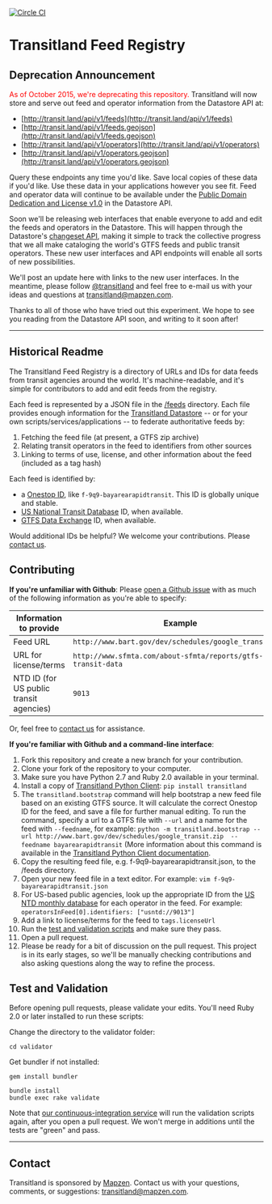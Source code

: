 [![Circle CI](https://circleci.com/gh/transitland/transitland-feed-registry.svg?style=svg)](https://circleci.com/gh/transitland/transitland-feed-registry)

# Transitland Feed Registry

## Deprecation Announcement
<span style="color:red;">As of October 2015, we're deprecating this repository.</span> Transitland will now store and serve out feed and operator information from the Datastore API at:

* [http://transit.land/api/v1/feeds](http://transit.land/api/v1/feeds)
* [http://transit.land/api/v1/feeds.geojson](http://transit.land/api/v1/feeds.geojson)
* [http://transit.land/api/v1/operators](http://transit.land/api/v1/operators)
* [http://transit.land/api/v1/operators.geojson](http://transit.land/api/v1/operators.geojson)

Query these endpoints any time you'd like. Save local copies of these data if you'd like. Use these data in your applications however you see fit. Feed and operator data will continue to be available under the [Public Domain Dedication and License v1.0](http://opendatacommons.org/licenses/pddl/summary/) in the Datastore API.

Soon we'll be releasing web interfaces that enable everyone to add and edit the feeds and operators in the Datastore. This will happen through the Datastore's [changeset API](https://github.com/transitland/transitland-datastore/blob/master/doc/changesets.md), making it simple to track the collective progress that we all make cataloging the world's GTFS feeds and public transit operators. These new user interfaces and API endpoints will enable all sorts of new possibilities.

We'll post an update here with links to the new user interfaces. In the meantime, please follow [@transitland](https://twitter.com/transitland) and feel free to e-mail us with your ideas and questions at [transitland@mapzen.com](mailto:transitland@mapzen.com).

Thanks to all of those who have tried out this experiment. We hope to see you reading from the Datastore API soon, and writing to it soon after!

---

## Historical Readme

The Transitland Feed Registry is a directory of URLs and IDs for data feeds from transit agencies around the world. It's machine-readable, and it's simple for contributors to add and edit feeds from the registry.

Each feed is represented by a JSON file in the [/feeds](/feeds) directory. Each file provides enough information for the [Transitland Datastore](https://github.com/transitland/transitland-datastore) -- or for your own scripts/services/applications -- to federate authoritative feeds by:

1. Fetching the feed file (at present, a GTFS zip archive)
2. Relating transit operators in the feed to identifiers from other sources
3. Linking to terms of use, license, and other information about the feed (included as a tag hash)

Each feed is identified by:

- a [Onestop ID](https://github.com/transitland/onestop-id-scheme), like `f-9q9-bayarearapidtransit`. This ID is globally unique and stable.
- [US National Transit Database](http://www.ntdprogram.gov/) ID, when available.
- [GTFS Data Exchange](http://www.gtfs-data-exchange.com/) ID, when available.

Would additional IDs be helpful? We welcome your contributions. Please [contact us](#contact).

## Contributing

**If you're unfamiliar with Github**: Please [open a Github issue](https://github.com/transitland/transitland-feed-registry/issues/new) with as much of the following information as you're able to specify:

Information to provide | Example
---------------------- | -------
Feed URL               | `http://www.bart.gov/dev/schedules/google_transit.zip`
URL for license/terms  | `http://www.sfmta.com/about-sfmta/reports/gtfs-transit-data`
NTD ID (for US public transit agencies)  | `9013`

Or, feel free to [contact us](#contact) for assistance.

**If you're familiar with Github and a command-line interface**:

1. Fork this repository and create a new branch for your contribution.
2. Clone your fork of the repository to your computer.
3. Make sure you have Python 2.7 and Ruby 2.0 available in your terminal.
4. Install a copy of [Transitland Python Client](https://github.com/transitland/transitland-python-client): `pip install transitland`
5. The `transitland.bootstrap` command will help bootstrap a new feed file based on an existing GTFS source. It will calculate the correct Onestop ID for the feed, and save a file for further manual editing. To run the command, specify a url to a GTFS file with `--url` and a name for the feed with `--feedname`, for example: `python -m transitland.bootstrap --url http://www.bart.gov/dev/schedules/google_transit.zip  --feedname bayarearapidtransit` (More information about this command is available in the [Transitland Python Client documentation](https://github.com/transitland/transitland-python-client#bootstrapping-a-feed-from-a-gtfs-source).
6. Copy the resulting feed file, e.g. f-9q9-bayarearapidtransit.json, to the /feeds directory.
7. Open your new feed file in a text editor. For example: `vim f-9q9-bayarearapidtransit.json`
8. For US-based public agencies, look up the appropriate ID from the [US NTD monthly database](http://www.ntdprogram.gov/ntdprogram/data.htm) for each operator in the feed. For example: `operatorsInFeed[0].identifiers: ["usntd://9013"]`
9. Add a link to license/terms for the feed to `tags.licenseUrl`
10. Run the [test and validation scripts](#test-and-validation) and make sure they pass.
11. Open a pull request.
12. Please be ready for a bit of discussion on the pull request. This project is in its early stages, so we'll be manually checking contributions and also asking questions along the way to refine the process.

## Test and Validation

Before opening pull requests, please validate your edits. You'll need Ruby 2.0 or later installed to run these scripts:

Change the directory to the validator folder:

````
cd validator
````

Get bundler if not installed:

````
gem install bundler
````

````
bundle install
bundle exec rake validate
````

Note that [our continuous-integration service](https://circleci.com/gh/transitland/transitland-feed-registry) will run the validation scripts again, after you open a pull request. We won't merge in additions until the tests are "green" and pass.

---

## Contact

Transitland is sponsored by [Mapzen](http://mapzen.com). Contact us with your questions, comments, or suggestions: [transitland@mapzen.com](mailto:transitland@mapzen.com).
